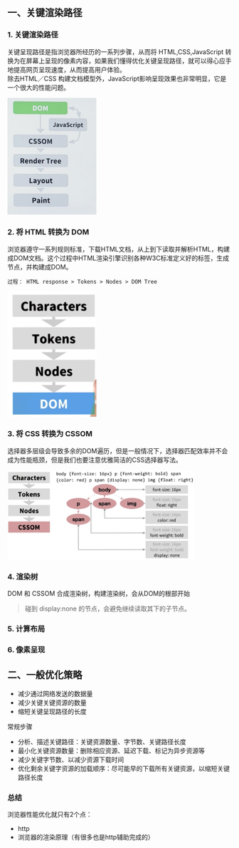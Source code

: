 ## 一、关键渲染路径

### 1. 关键渲染路径

关键呈现路径是指浏览器所经历的一系列步骤，从而将 HTML,CSS,JavaScript 转换为在屏幕上呈现的像素内容，如果我们懂得优化关键呈现路径，就可以得心应手地提高网页呈现速度，从而提高用户体验。  
除去HTML／CSS 构建文档模型外，JavaScript影响呈现效果也非常明显，它是一个很大的性能问题。

<img src="./img/1render.png" width="200" style="margin:0 auto;text-align:center;">			

### 2. 将 HTML 转换为 DOM

浏览器遵守一系列规则标准，下载HTML文档，从上到下读取并解析HTML，构建成DOM文档。这个过程中HTML渲染引擎识别各种W3C标准定义好的标签，生成节点，并构建成DOM。

	过程：	HTML response > Tokens > Nodes > DOM Tree 

<img src="./img/2html.png" width="200" style="margin:0 auto;text-align:center;">	

### 3. 将 CSS 转换为 CSSOM

选择器多层级会导致多余的DOM遍历，但是一般情况下，选择器匹配效率并不会成为性能瓶颈，但是我们也要注意优雅简洁的CSS选择器写法。

<img src="./img/3css.png" height="200" style="margin:0 auto;text-align:center;">	

### 4. 渲染树

DOM 和 CSSOM 合成渲染树，构建渲染树，会从DOM的根部开始

> 碰到 display:none 的节点，会避免继续读取其下的子节点。

### 5. 计算布局

### 6. 像素呈现

## 二、一般优化策略

- 减少通过网络发送的数据量
- 减少关键关键资源的数量
- 缩短关键呈现路径的长度

常规步骤

- 分析、描述关键路径：关键资源数量、字节数、关键路径长度
- 最小化关键资源数量：删除相应资源、延迟下载、标记为异步资源等
- 减少关键字节数、以减少资源下载时间
- 优化剩余关键字资源的加载顺序：尽可能早的下载所有关键资源，以缩短关键路径长度

### 总结

浏览器性能优化就只有2个点：

- http
- 浏览器的渲染原理（有很多也是http辅助完成的）


